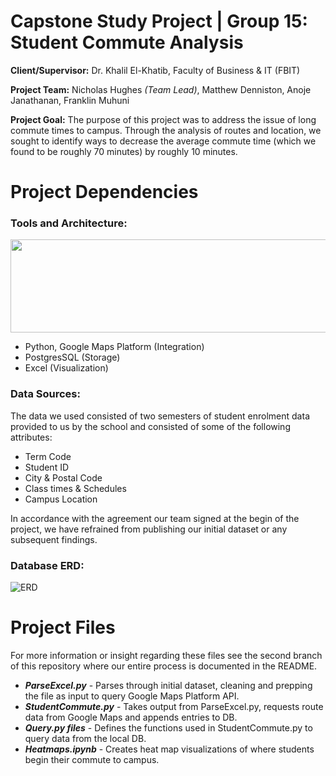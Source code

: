 # Capstone Study Project | Group 15: Student Commute Analysis
**Client/Supervisor:** Dr. Khalil El-Khatib, Faculty of Business & IT (FBIT)

**Project Team:** Nicholas Hughes *(Team Lead)*, Matthew Denniston, Anoje Janathanan, Franklin Muhuni

**Project Goal:** The purpose of this project was to address the issue of long commute times to campus. Through the analysis of routes and location, we sought to identify ways to decrease the average commute time (which we found to be roughly 70 minutes) by roughly 10 minutes.

# Project Dependencies
### Tools and Architecture:
<p align="center">
  <img width="682" height="149" src="https://i.imgur.com/A4HGA4d.png">
</p>

- Python, Google Maps Platform (Integration)
- PostgresSQL (Storage)
- Excel (Visualization)

### Data Sources:
The data we used consisted of two semesters of student enrolment data provided to us by the school and consisted of some of the following attributes:
- Term Code
- Student ID
- City & Postal Code
- Class times & Schedules
- Campus Location

In accordance with the agreement our team signed at the begin of the project, we have refrained from publishing our initial dataset or any subsequent findings.

### Database ERD:
![ERD](https://i.imgur.com/0wpa7tv.png)

# Project Files
For more information or insight regarding these files see the second branch of this repository where our entire process is documented in the README.
- ***ParseExcel.py*** - Parses through initial dataset, cleaning and prepping the file as input to query Google Maps Platform API.
- ***StudentCommute.py*** - Takes output from ParseExcel.py, requests route data from Google Maps and appends entries to DB.
- ***Query.py files*** - Defines the functions used in StudentCommute.py to query data from the local DB.
- ***Heatmaps.ipynb*** - Creates heat map visualizations of where students begin their commute to campus.
